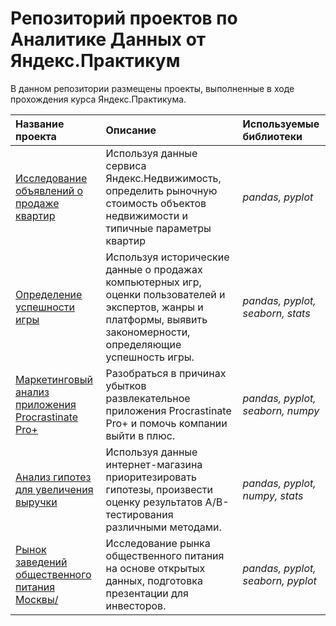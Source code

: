 # Репозиторий проектов по Аналитике Данных от Яндекс.Практикум
В данном репозитории размещены проекты, выполненные в ходе прохождения курса Яндекс.Практикума.

| Название проекта          | Описание           | Используемые библиотеки                |
| :-------------------- | :--------------------- |:----------------------------|
| [Исследование объявлений о продаже квартир](https://github.com/ol-03/Yandex-Practicum/tree/main/Исследование%20объявлений%20о%20продаже%20квартир) | Используя данные сервиса Яндекс.Недвижимость, определить рыночную стоимость объектов недвижимости и типичные параметры квартир | *pandas, pyplot* |
| [Определение успешности игры](https://github.com/ol-03/Yandex-Practicum/tree/main/Определение%20успешности%20игры) | Используя исторические данные о продажах компьютерных игр, оценки пользователей и экспертов, жанры и платформы, выявить закономерности, определяющие успешность игры. | *pandas, pyplot, seaborn, stats* |
| [Маркетинговый анализ приложения Procrastinate Pro+](https://github.com/ol-03/Yandex-Practicum/tree/main/Маркетинговый%20анализ%20приложения%20Procrastinate%20Pro%2B) | Разобраться в причинах убытков развлекательное приложения Procrastinate Pro+ и помочь компании выйти в плюс.| *pandas, pyplot, seaborn, numpy* |
| [Анализ гипотез для увеличения выручки](https://github.com/ol-03/Yandex-Practicum/tree/main/Анализ%20гипотез%20для%20увеличения%20выручки) | Используя данные интернет-магазина приоритезировать гипотезы, произвести оценку результатов A/B-тестирования различными методами.| *pandas, pyplot, numpy, stats* |
| [Рынок заведений общественного питания Москвы/](https://github.com/ol-03/Yandex-Practicum/tree/main/Рынок%20заведений%20общественного%20питания%20Москвы) | Исследование рынка общественного питания на основе открытых данных, подготовка презентации для инвесторов.| *pandas, pyplot, seaborn, pyplot* |
